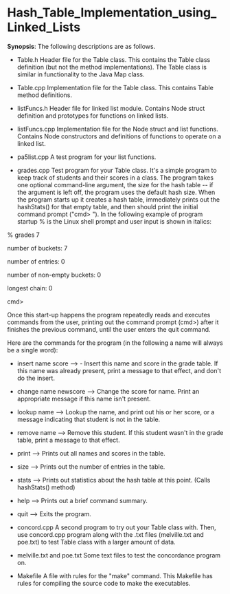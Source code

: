 # Hash_Table_Implementation_using_Linked_Lists

**Synopsis**:
The following descriptions are as follows.

- Table.h Header file for the Table class. This contains the Table class definition (but not the method implementations). The Table class is similar in functionality to the Java Map class.

- Table.cpp Implementation file for the Table class. This contains Table method definitions. 

- listFuncs.h Header file for linked list module. Contains Node struct definition and prototypes for functions on linked lists. 

- listFuncs.cpp Implementation file for the Node struct and list functions. Contains Node constructors and definitions of functions to operate on a linked list. 

- pa5list.cpp A test program for your list functions.

- grades.cpp Test program for your Table class. It's a simple program to keep track of students and their scores in a class. The program takes one optional command-line argument, the size for the hash table -- if the argument is left off, the program uses the default hash size. When the program starts up it creates a hash table, immediately prints out the hashStats() for that empty table, and then should print the initial command prompt ("cmd> "). In the following example of program startup % is the Linux shell prompt and user input is shown in italics:

% grades 7

number of buckets: 7

number of entries: 0

number of non-empty buckets: 0

longest chain: 0

cmd> 


Once this start-up happens the program repeatedly reads and executes commands from the user, printing out the command prompt (cmd>) after it finishes the previous command, until the user enters the quit command.

Here are the commands for the program (in the following a name will always be a single word):
- insert name score --> - Insert this name and score in the grade table. If this name was already present, print a message to that effect, and don't do the insert.
- change name newscore --> Change the score for name. Print an appropriate message if this name isn't present.
- lookup name --> Lookup the name, and print out his or her score, or a message indicating that student is not in the table.
- remove name --> Remove this student. If this student wasn't in the grade table, print a message to that effect.
- print --> Prints out all names and scores in the table.
- size --> Prints out the number of entries in the table.
- stats --> Prints out statistics about the hash table at this point. (Calls hashStats() method)
- help --> Prints out a brief command summary.
- quit --> Exits the program.


- concord.cpp A second program to try out your Table class with. Then, use concord.cpp program along with the .txt files (melville.txt and poe.txt) to test Table class with a larger amount of data.

- melville.txt and poe.txt Some text files to test the concordance program on.

- Makefile A file with rules for the "make" command. This Makefile has rules for compiling the source code to make the executables.